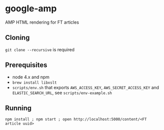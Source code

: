 google-amp
===

AMP HTML rendering for FT articles

Cloning
---

`git clone --recursive` is required

Prerequisites
---

 - node 4.x and npm
 - `brew install libxslt`
 - `scripts/env.sh` that exports `AWS_ACCESS_KEY`, `AWS_SECRET_ACCESS_KEY` and `ELASTIC_SEARCH_URL`, see `scripts/env-example.sh`
 
Running
---
`npm install ; npm start ; open http://localhost:5000/content/<FT article uuid>`

